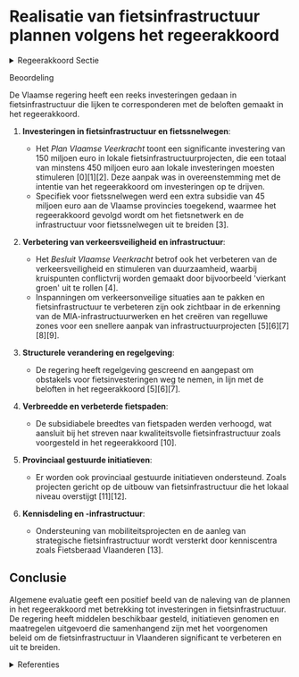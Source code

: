 # Realisatie van fietsinfrastructuur plannen volgens het regeerakkoord

<details>
        <summary>Regeerakkoord Sectie </summary>
        <p>1.3 Fiets We trekken de investeringen in fietsinfrastructuur verder op. In 2019 investeren we minstens 150 miljoen euro en daarna volgen we een steil groeipad naar 300 miljoen euro voor fietsinfra-structuur. De hogere fietsinvesteringen van de vorige bestuursperiode hebben reeds een sneeuw-baleffect in gang gezet: meer investeringen zorgen voor meer fietsinfrastructuur in goede staat die meer mensen laat fietsen waardoor er nog meer investeringen gevraagd worden. Door nog meer middelen te voorzien voor fietsinfra-structuur stimuleren we nog meer mensen om de fiets te nemen, ook voor woon-werk- en woon-school-verplaatsingen. We focussen niet alleen op het verbeteren van de bestaande infrastructuur, maar ook op het wegwerken van de onveilige, ontbrekende, en oncomfortabele schakels in het fietsnetwerk. Een geïntegreerd Vlaams netwerk van hoogkwali-tatieve, brede en verkeersveilige fietspaden en -snelwegen verbindt woonkernen, scholen en belangrijke tewerkstellingspolen en speelt zo optimaal in op het hoog potentieel aan fietsge-bruik voor woon-werk- en woon-schoolverplaat-singen. Specifiek voor bedrijventerreinen aan gewestwegen investeren we in vraaggerichte ontsluiting via collectief vervoer en fietsverbin-dingen. We realiseren samen met de lokale overheden in de vervoerregio’s een gezamenlijke programme-ring, die erop gericht is om het volledige fietsnet-werk veilig, comfortabel en leesbaar te maken. We voeren de investeringen in het fietsnetwerk (Bovenlokaal Functioneel Fietsroutenetwerk) op en maken de stads- en dorpskernen fietsvriende-lijk. We versterken het Fietsfonds en vereenvou-digen de procedures. Ook lokale fietsprojecten die geen deel uitmaken van het BFF maar wel de gemeentegrenzen overstijgen moeten evenzeer gesteund kunnen worden. De aanleg van kwalitatieve fietsinfrastructuur is van groot maatschappelijk belang. De snelle(re) realisatie van die fietsinvesteringen wordt dan ook prioritair behandeld binnen het Geïntegreerd Investeringsprogramma van het beleidsdomein MOW. Naar analogie met de beslissing van de Vlaamse regering om fietssnelwegen te beschouwen als projecten ‘van groot openbaar belang’ - waardoor het makkelijker wordt om bijvoorbeeld fietsinfrastructuur aan te leggen in natuurgebied - screenen we alle regelgeving op zoek naar obstakels die fietsinvesteringen vandaag nodeloos afremmen. Er zal meer gefietst worden wanneer dit veilig kan. We maken kruispunten daarom waar moge-lijk in functie van veiligheid en doorstroming, conflictvrij onder andere door ‘vierkant groen’ uit te rollen op geschikte kruispunten en we werken zwarte punten voor fietsers versneld weg. Fietspaden worden conform gemaakt, zijn kwali-teitsvol en goed onderhouden. We passen het lichtplan van AWV aan zodat onze fietspaden voldoende verlicht worden en zorgen voor actieve detectiesystemen inzake doorstroming We gaan voor een gebiedsdekkend systeem van fietsdeelsystemen en kwaliteitsvolle fietsenstal-lingen aan haltes en mobipunten. Open data, geïntegreerde routeplanners en één geïntegreerde kaart maken fietsdelen aantrekkelijker. Het projectteam binnen het beleidsdomein MOW wordt gereorganiseerd en garandeert de realisa-ties, inclusief het wegwerken van de onveilige, ontbrekende, en oncomfortabele schakels in de fietsverbindingen, op het terrein. </p>
        </details> 

Beoordeling

De Vlaamse regering heeft een reeks investeringen gedaan in fietsinfrastructuur die lijken te corresponderen met de beloften gemaakt in het regeerakkoord. 

1. **Investeringen in fietsinfrastructuur en fietssnelwegen**: 
   - Het *Plan Vlaamse Veerkracht* toont een significante investering van 150 miljoen euro in lokale fietsinfrastructuurprojecten, die een totaal van minstens 450 miljoen euro aan lokale investeringen moesten stimuleren \[0\]\[1\]\[2\]. Deze aanpak was in overeenstemming met de intentie van het regeerakkoord om investeringen op te drijven.
   - Specifiek voor fietssnelwegen werd een extra subsidie van 45 miljoen euro aan de Vlaamse provincies toegekend, waarmee het regeerakkoord gevolgd wordt om het fietsnetwerk en de infrastructuur voor fietssnelwegen uit te breiden \[3\].

2. **Verbetering van verkeersveiligheid en infrastructuur**: 
   - Het *Besluit Vlaamse Veerkracht* betrof ook het verbeteren van de verkeersveiligheid en stimuleren van duurzaamheid, waarbij kruispunten conflictvrij worden gemaakt door bijvoorbeeld 'vierkant groen' uit te rollen \[4\]. 
   - Inspanningen om verkeersonveilige situaties aan te pakken en fietsinfrastructuur te verbeteren zijn ook zichtbaar in de erkenning van de MIA-infrastructuurwerken en het creëren van regelluwe zones voor een snellere aanpak van infrastructuurprojecten \[5\]\[6\]\[7\]\[8\]\[9\].

3. **Structurele verandering en regelgeving**: 
   - De regering heeft regelgeving gescreend en aangepast om obstakels voor fietsinvesteringen weg te nemen, in lijn met de beloften in het regeerakkoord \[5\]\[6\]\[7\].

4. **Verbreedde en verbeterde fietspaden**:
   - De subsidiabele breedtes van fietspaden werden verhoogd, wat aansluit bij het streven naar kwaliteitsvolle fietsinfrastructuur zoals voorgesteld in het regeerakkoord \[10\].

5. **Provinciaal gestuurde initiatieven**:
   - Er worden ook provinciaal gestuurde initiatieven ondersteund. Zoals projecten gericht op de uitbouw van fietsinfrastructuur die het lokaal niveau overstijgt \[11\]\[12\].

6. **Kennisdeling en -infrastructuur**: 
   - Ondersteuning van mobiliteitsprojecten en de aanleg van strategische fietsinfrastructuur wordt versterkt door kenniscentra zoals Fietsberaad Vlaanderen \[13\].

## Conclusie

Algemene evaluatie geeft een positief beeld van de naleving van de plannen in het regeerakkoord met betrekking tot investeringen in fietsinfrastructuur. De regering heeft middelen beschikbaar gesteld, initiatieven genomen en maatregelen uitgevoerd die samenhangend zijn met het voorgenomen beleid om de fietsinfrastructuur in Vlaanderen significant te verbeteren en uit te breiden.

<details>
        <summary> Referenties</summary>
        **[\[0\]](http://themis.vlaanderen.be/id/resource/00013720-4925-11ec-94bb-99a9d1e168fe)** : **(2021-02-26)** Plan Vlaamse Veerkracht: projectsubsidie fietsinfrastructuur Vlaamse gemeenten Subsidie investeringen fietsinfrastructuur Ontwerpbesluit van de Vlaamse Regering tot toekenning van een projectsubsidie ... 

**[\[1\]](http://themis.vlaanderen.be/id/nieuwsbrief-info/62C537498E6C4430A889786F)** : **(2022-07-08)** Plan Vlaamse Veerkracht: projectsubsidie aan Vlaamse gemeenten voor fietsinfrastructuur Subsidiëring gemeenten voor investeringen fietsinfrastructuur Ontwerpbesluit van de Vlaamse Regering tot wijzigi... 

**[\[2\]](http://themis.vlaanderen.be/id/nieuwsbrief-info/639C1C3CC2B90D4571CF909A)** : **(2022-12-16)** Plan Vlaamse Veerkracht: wijziging subsidiebesluit aan de Vlaamse gemeenten voor investeringen in fietsinfrastructuur Subsidie Kopenhagenplan Ontwerpbesluit van de Vlaamse Regering tot wijziging van h... 

**[\[3\]](http://themis.vlaanderen.be/id/nieuwsbrief-info/62D11D0A8E6C4430A8898DA1)** : **(2022-07-15)** Plan Vlaamse Veerkracht: projectsubsidie Vlaamse provincies voor investeringen in fietssnelwegen Subsidiëring fietssnelwegen Ontwerpbesluit van de Vlaamse Regering tot toekenning van een projectsubsid... 

**[\[4\]](http://themis.vlaanderen.be/id/resource/bdb63cd0-4924-11ec-94bb-99a9d1e168fe)** : **(2021-03-05)** Plan Vlaamse Veerkracht: inzetten middelen beleidsdomein MOW   In het kader van de relance 'Vlaamse veerkracht' worden binnen het beleidsdomein Mobiliteit en Openbare Werken (MOW) de relancemiddelen i... 

**[\[5\]](http://themis.vlaanderen.be/id/resource/5de40e40-4924-11ec-94bb-99a9d1e168fe)** : **(2021-04-02)** Erkenning MIA-infrastructuurwerken als specifieke situatie rond experimentregelgeving en regelluwe zone voor het wegwerken van verkeersonveilige situaties en de verbetering van fietsinfrastructuur Voo... 

**[\[6\]](http://themis.vlaanderen.be/id/nieuwsbrief-info/612F7953364ED9000800028C)** : **(2021-09-03)** Bekrachtigingsdecreet MIA-infrastructuurwerken als specifieke situatie van experimentregelgeving en regelluwe zone voor het wegwerken van verkeersonveilige situaties en verbetering fietsinfrastructuur... 

**[\[7\]](http://themis.vlaanderen.be/id/nieuwsbrief-info/60C9BAE1364ED900080003F4)** : **(2021-06-18)** Bekrachtigingsdecreet MIA-infrastructuurwerken als specifieke situatie van experimentregelgeving en regelluwe zone voor het wegwerken van verkeersonveilige situaties en verbetering fietsinfrastructuur... 

**[\[8\]](http://themis.vlaanderen.be/id/nieuwsbrief-info/60AE4DA1364ED90008000206)** : **(2021-05-28)** Erkenning MIA-infrastructuurwerken als specifieke situatie rond experimentregelgeving en regelluwe zone voor het wegwerken van verkeersonveilige situaties en de verbetering van fietsinfrastructuur Ont... 

**[\[9\]](http://themis.vlaanderen.be/id/nieuwsbrief-info/61726339364ED90008000302)** : **(2021-10-22)** Bekrachtigingsdecreet MIA-infrastructuurwerken als specifieke situatie van experimentregelgeving en regelluwe zone voor het wegwerken van verkeersonveilige situaties en verbetering fietsinfrastructuur... 

**[\[10\]](http://themis.vlaanderen.be/id/nieuwsbericht/65781EE5E2E2C9E5814C016C)** : **(2023-12-15)** Wijziging regels financiering en samenwerking mobiliteitsbeleid: verhoging subsidiabele breedtes van zowel eenrichtings- als tweerichtingsfietspaden Voorontwerp van besluit van de Vlaamse Regering tot... 

**[\[11\]](http://themis.vlaanderen.be/id/nieuwsbericht/657835DAE2E2C9E5814C02E2)** : **(2023-12-15)** Gemeente Kaprijke: subsidie realisatie fietstunnel kruispunt N49/F423 Ontwerpbesluit van de Vlaamse Regering tot toekenning van een subsidie ten bedrage van 9.597.968,84 euro aan de gemeente Kaprijke ... 

**[\[12\]](http://themis.vlaanderen.be/id/nieuwsbericht/6578352EE2E2C9E5814C02D1)** : **(2023-12-15)** Provincie Oost-Vlaanderen: subsidie fietsbrug Deinze Ontwerpbesluit van de Vlaamse Regering tot toekenning van een subsidie aan de provincie Oost-Vlaanderen als co-financiering met betrekking tot het ... 

**[\[13\]](http://themis.vlaanderen.be/id/nieuwsbericht/643FB4CECA1CB15B58CF4701)** : **(2023-04-21)** Overeenkomst en subsidie Fietsberaad Vlaanderen A. Ontwerp van overeenkomst MOW – VVSG voor werking van Fietsberaad Vlaanderen B. Ontwerpbesluit van de Vlaamse Regering over de toekenning van een subs... 
        </details> 


